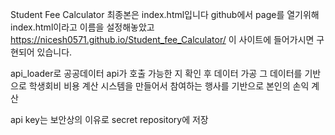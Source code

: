 Student Fee Calculator
최종본은 index.html입니다
github에서 page를 열기위해 index.html이라고 이름을 설정해놓았고
https://nicesh0571.github.io/Student_fee_Calculator/
이 사이트에 들어가시면 구현되어 있습니다.

api_loader로 공공데이터 api가 호출 가능한 지 확인 후 데이터 가공
그 데이터를 기반으로 학생회비 비용 계산 시스템을 만들어서 참여하는 행사를 기반으로 본인의 손익 계산

api key는 보안상의 이유로 secret repository에 저장
